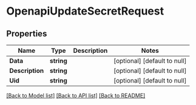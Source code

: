 # OpenapiUpdateSecretRequest

## Properties
Name | Type | Description | Notes
------------ | ------------- | ------------- | -------------
**Data** | **string** |  | [optional] [default to null]
**Description** | **string** |  | [optional] [default to null]
**Uid** | **string** |  | [optional] [default to null]

[[Back to Model list]](../README.md#documentation-for-models) [[Back to API list]](../README.md#documentation-for-api-endpoints) [[Back to README]](../README.md)

